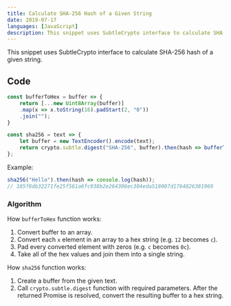 ```yaml
---
title: Calculate SHA-256 Hash of a Given String
date: 2019-07-17
languages: [JavaScript]
description: This snippet uses SubtleCrypto interface to calculate SHA-256 hash of a given string.
---
```


This snippet uses SubtleCrypto interface to calculate SHA-256 hash of a given string.

## Code

```javascript
const bufferToHex = buffer => {
    return [...new Uint8Array(buffer)]
    .map(x => x.toString(16).padStart(2, "0"))
    .join("");
}

const sha256 = text => {
    let buffer = new TextEncoder().encode(text);
    return crypto.subtle.digest("SHA-256", buffer).then(hash => bufferToHex(hash));
};
```

Example:

```javascript
sha256("Hello").then(hash => console.log(hash));
// 185f8db32271fe25f561a6fc938b2e264306ec304eda518007d1764826381969
```

### Algorithm

How `bufferToHex` function works:  

1. Convert buffer to an array.
2. Convert each `x` element in an array to a hex string (e.g. `12` becomes `c`).
3. Pad every converted element with zeros (e.g. `c` becomes `0c`).
4. Take all of the hex values and join them into a single string.

How `sha256` function works:

1. Create a buffer from the given text.
2. Call `crypto.subtle.digest` function with required parameters. After the returned Promise is resolved, convert the resulting buffer to a hex string.
